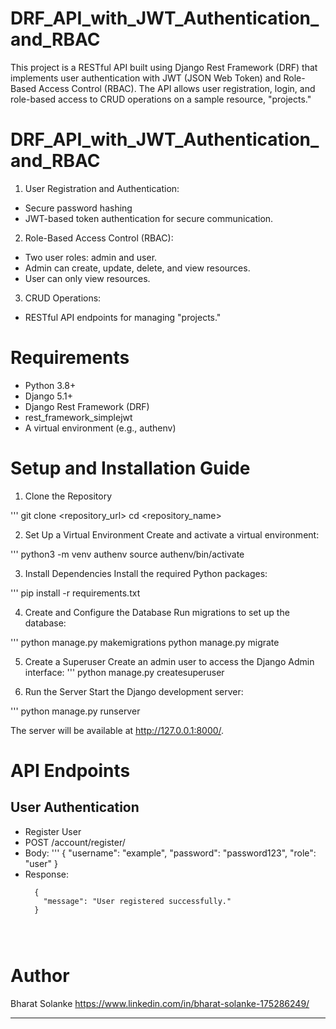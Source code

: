 # DRF_API_with_JWT_Authentication_and_RBAC
This project is a RESTful API built using Django Rest Framework (DRF) that implements user authentication with JWT (JSON Web Token) and Role-Based Access Control (RBAC). The API allows user registration, login, and role-based access to CRUD operations on a sample resource, "projects." 

# DRF_API_with_JWT_Authentication_and_RBAC

1. User Registration and Authentication:
  * Secure password hashing
  * JWT-based token authentication for secure communication.

2. Role-Based Access Control (RBAC):
  * Two user roles: admin and user.
  * Admin can create, update, delete, and view resources.
  * User can only view resources.
3. CRUD Operations:
  * RESTful API endpoints for managing "projects."


# Requirements

  * Python 3.8+
  * Django 5.1+
  * Django Rest Framework (DRF)
  * rest_framework_simplejwt
  * A virtual environment (e.g., authenv)

# Setup and Installation Guide

1. Clone the Repository

''' 
  git clone <repository_url>
  cd <repository_name>

2. Set Up a Virtual Environment
Create and activate a virtual environment:

'''
  python3 -m venv authenv
  source authenv/bin/activate

3. Install Dependencies
Install the required Python packages:

'''
  pip install -r requirements.txt

4. Create and Configure the Database
Run migrations to set up the database:

'''
  python manage.py makemigrations
  python manage.py migrate

5. Create a Superuser
Create an admin user to access the Django Admin interface:
'''
  python manage.py createsuperuser


6. Run the Server
Start the Django development server:

'''
python manage.py runserver

The server will be available at http://127.0.0.1:8000/.

# API Endpoints

## User Authentication
  * Register User
  * POST /account/register/
  * Body:
    ''' 
        {
        "username": "example",
        "password": "password123",
        "role": "user"
        }
  * Response:
    ```
      {
        "message": "User registered successfully."
      }
    



# Author
Bharat Solanke
https://www.linkedin.com/in/bharat-solanke-175286249/

___

